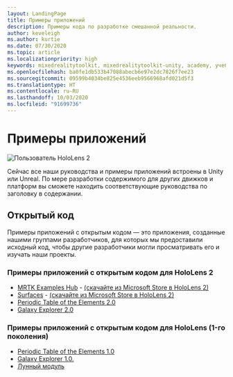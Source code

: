 ```yaml
---
layout: LandingPage
title: Примеры приложений
description: Примеры кода по разработке смешанной реальности.
author: keveleigh
ms.author: kurtie
ms.date: 07/30/2020
ms.topic: article
ms.localizationpriority: high
keywords: mixedrealitytoolkit, mixedrealitytoolkit-unity, academy, учебник
ms.openlocfilehash: ba0fe1db533b47088abecb6e97e2dc7826f7ee23
ms.sourcegitcommit: 09599b4034be825e4536eeb9566968afd021d5f3
ms.translationtype: HT
ms.contentlocale: ru-RU
ms.lasthandoff: 10/03/2020
ms.locfileid: "91699736"
---
```

# <a name="sample-apps"></a>Примеры приложений

![Пользователь HoloLens 2](images/08_Tutorials.png)

Сейчас все наши руководства и примеры приложений встроены в Unity или Unreal. По мере разработки содержимого для других движков и платформ вы сможете находить соответствующие руководства по заголовку в содержании.

## <a name="open-source"></a>Открытый код

Примеры приложений с открытым кодом — это приложения, созданные нашими группами разработчиков, для которых мы предоставили исходный код, чтобы другие разработчики могли просматривать его и изучать наши проекты.

### <a name="hololens-2-open-source-sample-apps"></a>Примеры приложений с открытым кодом для HoloLens 2
* [MRTK Examples Hub](https://microsoft.github.io/MixedRealityToolkit-Unity/Documentation/README_ExampleHub.html) - [(скачайте из Microsoft Store в HoloLens 2)](https://www.microsoft.com/en-us/p/mrtk-examples-hub/9mv8c39l2sj4)
* [Surfaces](sampleapp-surfaces.md) - [(скачайте из Microsoft Store в HoloLens 2)](https://www.microsoft.com/en-us/p/surfaces/9nvkpv3sk3x0)
* [Periodic Table of the Elements 2.0](https://medium.com/@dongyoonpark/bringing-the-periodic-table-of-the-elements-app-to-hololens-2-with-mrtk-v2-a6e3d8362158)
* [Galaxy Explorer 2.0](galaxy-explorer-update.md)

### <a name="hololens-1st-gen-open-source-sample-apps"></a>Примеры приложений с открытым кодом для HoloLens (1-го поколения)
* [Periodic Table of the Elements 1.0](periodic-table-of-the-elements.md)
* [Galaxy Explorer 1.0.](galaxy-explorer.md)
* [Лунный модуль](lunar-module.md)

